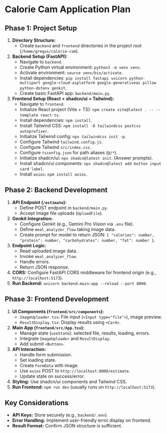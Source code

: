 # Calorie Cam Application Plan

## Phase 1: Project Setup

1.  **Directory Structure:**
    *   Create `backend` and `frontend` directories in the project root (`/home/gregus/calorie-cam`).
2.  **Backend Setup (FastAPI):**
    *   Navigate to `backend`.
    *   Create Python virtual environment: `python3 -m venv venv`.
    *   Activate environment: `source venv/bin/activate`.
    *   Install dependencies: `pip install fastapi uvicorn python-multipart google-cloud-aiplatform google-generativeai pillow python-dotenv genkit`.
    *   Create basic FastAPI app: `backend/main.py`.
3.  **Frontend Setup (React + shadcn/ui + Tailwind):**
    *   Navigate to `frontend`.
    *   Initialize React project (Vite + TS): `npm create vite@latest . -- --template react-ts`.
    *   Install dependencies: `npm install`.
    *   Install Tailwind CSS: `npm install -D tailwindcss postcss autoprefixer`.
    *   Initialize Tailwind config: `npx tailwindcss init -p`.
    *   Configure Tailwind `tailwind.config.js`.
    *   Configure Tailwind `src/index.css`.
    *   Configure `tsconfig.json` for path aliases (`@/*`).
    *   Initialize shadcn/ui: `npx shadcn@latest init`. (Answer prompts).
    *   Install shadcn/ui components: `npx shadcn@latest add button input card label`.
    *   Install `axios`: `npm install axios`.

## Phase 2: Backend Development

1.  **API Endpoint (`/estimate`):**
    *   Define POST endpoint in `backend/main.py`.
    *   Accept image file uploads (`UploadFile`).
2.  **Genkit Integration:**
    *   Configure Genkit (e.g., Gemini Pro Vision via `.env` file).
    *   Define `meal_analyzer_flow` taking image data.
    *   Create prompt for model to return JSON: `{ "calories": number, "protein": number, "carbohydrates": number, "fat": number }`.
3.  **Endpoint Logic:**
    *   Read uploaded image data.
    *   Invoke `meal_analyzer_flow`.
    *   Handle errors.
    *   Return JSON response.
4.  **CORS:** Configure FastAPI CORS middleware for frontend origin (e.g., `http://localhost:5173`).
5.  **Run Backend:** `uvicorn backend.main:app --reload --port 8000`.

## Phase 3: Frontend Development

1.  **UI Components (`frontend/src/components`):**
    *   `ImageUploader.tsx`: File input (`<Input type="file">`), image preview.
    *   `ResultDisplay.tsx`: Display results using `<Card>`.
2.  **Main App (`frontend/src/App.tsx`):**
    *   Manage state (`useState`): selected file, results, loading, errors.
    *   Integrate `ImageUploader` and `ResultDisplay`.
    *   Add submit `<Button>`.
3.  **API Interaction:**
    *   Handle form submission.
    *   Set loading state.
    *   Create `FormData` with image.
    *   Use `axios` POST to `http://localhost:8000/estimate`.
    *   Update state on success/error.
4.  **Styling:** Use shadcn/ui components and Tailwind CSS.
5.  **Run Frontend:** `npm run dev` (usually runs on `http://localhost:5173`).

## Key Considerations

*   **API Keys:** Store securely (e.g., `backend/.env`).
*   **Error Handling:** Implement user-friendly error display on frontend.
*   **Result Format:** Confirm JSON structure is sufficient.
